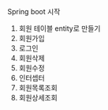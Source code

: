 Spring boot 시작 


1. 회원 테이블 entity로 만들기 
2. 회원가입
3. 로그인 
4. 회원삭제 
5. 회원수정
6. 인터셉터
7. 회원목록조회
8. 회원상세조회